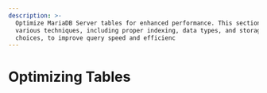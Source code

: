 ```yaml
---
description: >-
  Optimize MariaDB Server tables for enhanced performance. This section covers
  various techniques, including proper indexing, data types, and storage engine
  choices, to improve query speed and efficienc
---
```


# Optimizing Tables

